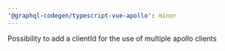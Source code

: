 ```yaml
---
'@graphql-codegen/typescript-vue-apollo': minor
---
```


Possibility to add a clientId for the use of multiple apollo clients
